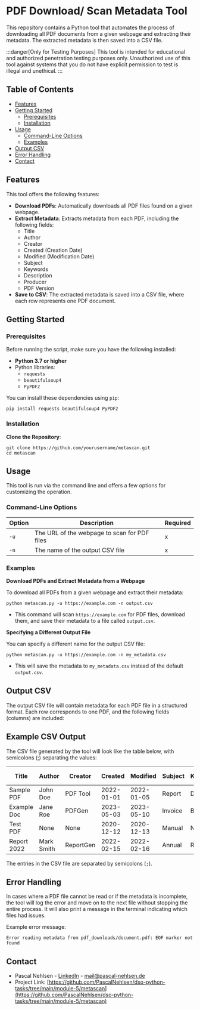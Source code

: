 ﻿# PDF Download/ Scan Metadata Tool

This repository contains a Python tool that automates the process of downloading all PDF documents from a given webpage and extracting their metadata. The extracted metadata is then saved into a CSV file.

:::danger[Only for Testing Purposes]
This tool is intended for educational and authorized penetration testing purposes only. Unauthorized use of this tool against systems that you do not have explicit permission to test is illegal and unethical.
:::

## Table of Contents

- [Features](#features)
- [Getting Started](#getting-started)
  - [Prerequisites](#prerequisites)
  - [Installation](#installation)
- [Usage](#usage)
  - [Command-Line Options](#command-line-options)
  - [Examples](#examples)
- [Output CSV](#output-csv)
- [Error Handling](#error-handling)
- [Contact](#contact)

## Features

This tool offers the following features:

- **Download PDFs**: Automatically downloads all PDF files found on a given webpage.
- **Extract Metadata**: Extracts metadata from each PDF, including the following fields:
  - Title
  - Author
  - Creator
  - Created (Creation Date)
  - Modified (Modification Date)
  - Subject
  - Keywords
  - Description
  - Producer
  - PDF Version
- **Save to CSV**: The extracted metadata is saved into a CSV file, where each row represents one PDF document.

## Getting Started

### Prerequisites

Before running the script, make sure you have the following installed:

- **Python 3.7 or higher**
- Python libraries:
  - `requests`
  - `beautifulsoup4`
  - `PyPDF2`

You can install these dependencies using `pip`:

```shell
pip install requests beautifulsoup4 PyPDF2
```

### Installation

**Clone the Repository**:

```shell
git clone https://github.com/yourusername/metascan.git
cd metascan
```

## Usage

This tool is run via the command line and offers a few options for customizing the operation.

### Command-Line Options

| Option | Description                                  | Required |
| ------ | -------------------------------------------- | -------- |
| `-u`   | The URL of the webpage to scan for PDF files | x        |
| `-n`   | The name of the output CSV file              | x        |

### Examples

**Download PDFs and Extract Metadata from a Webpage**

To download all PDFs from a given webpage and extract their metadata:

```shell
python metascan.py -u https://example.com -n output.csv
```

- This command will scan `https://example.com` for PDF files, download them, and save their metadata to a file called `output.csv`.

**Specifying a Different Output File**

You can specify a different name for the output CSV file:

```shell
python metascan.py -u https://example.com -n my_metadata.csv
```

- This will save the metadata to `my_metadata.csv` instead of the default `output.csv`.

## Output CSV

The output CSV file will contain metadata for each PDF file in a structured format. Each row corresponds to one PDF, and the following fields (columns) are included:

## Example CSV Output

The CSV file generated by the tool will look like the table below, with semicolons (;) separating the values:

| Title       | Author     | Creator   | Created    | Modified   | Subject | Keywords | Description   | Producer    | PDF Version |
| ----------- | ---------- | --------- | ---------- | ---------- | ------- | -------- | ------------- | ----------- | ----------- |
| Sample PDF  | John Doe   | PDF Tool  | 2022-01-01 | 2022-01-05 | Report  | Data     | Sample file   | Adobe       | 1.7         |
| Example Doc | Jane Roe   | PDFGen    | 2023-05-03 | 2023-05-10 | Invoice | Billing  | Invoice file  | LibreOffice | 1.6         |
| Test PDF    | None       | None      | 2020-12-12 | 2020-12-13 | Manual  | None     | User manual   | Foxit       | 1.4         |
| Report 2022 | Mark Smith | ReportGen | 2022-02-15 | 2022-02-16 | Annual  | Report   | Yearly Report | Adobe       | 1.7         |

The entries in the CSV file are separated by semicolons (`;`).

## Error Handling

In cases where a PDF file cannot be read or if the metadata is incomplete, the tool will log the error and move on to the next file without stopping the entire process. It will also print a message in the terminal indicating which files had issues.

Example error message:

```shell
Error reading metadata from pdf_downloads/document.pdf: EOF marker not found
```

## Contact

- Pascal Nehlsen - [LinkedIn](https://www.linkedin.com/in/pascal-nehlsen) - [mail@pascal-nehlsen.de](mailto:mail@pascal-nehlsen.de)
- Project Link: [https://github.com/PascalNehlsen/dso-python-tasks/tree/main/module-5/metascan](https://github.com/PascalNehlsen/dso-python-tasks/tree/main/module-5/metascan)

